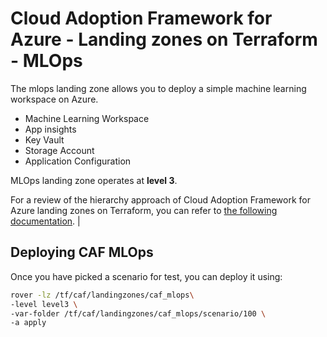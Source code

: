 # Cloud Adoption Framework for Azure - Landing zones on Terraform - MLOps

The mlops landing zone allows you to deploy a simple machine learning workspace on Azure.

* Machine Learning Workspace
* App insights
* Key Vault
* Storage Account
* Application Configuration

MLOps landing zone operates at **level 3**.

For a review of the hierarchy approach of Cloud Adoption Framework for Azure landing zones on Terraform, you can refer to [the following documentation](../../documentation/code_architecture/hierarchy.md).
                                              |

## Deploying CAF MLOps

Once you have picked a scenario for test, you can deploy it using:

```bash
rover -lz /tf/caf/landingzones/caf_mlops\
-level level3 \
-var-folder /tf/caf/landingzones/caf_mlops/scenario/100 \
-a apply
```
